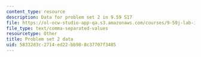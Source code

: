 ```yaml
---
content_type: resource
description: Data for problem set 2 in 9.59 S17
file: https://ol-ocw-studio-app-qa.s3.amazonaws.com/courses/9-59j-lab-in-psycholinguistics-spring-2017/58332d3c2714ed22bb988c37707f3485_pset2_data2.csv
file_type: text/comma-separated-values
resourcetype: Other
title: Problem set 2 data
uid: 58332d3c-2714-ed22-bb98-8c37707f3485
---
```

